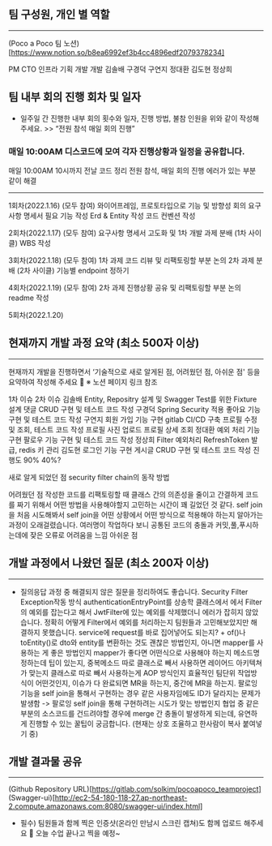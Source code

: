 ## 팀 구성원, 개인 별 역할


---


(Poco a Poco 팀 노션)[https://www.notion.so/b8ea6992ef3b4cc4896edf2079378234]


PM
CTO
인프라
기획
개발
개발
김솔배
구경덕
구연지
정대환
김도현
정상희







## 팀 내부 회의 진행 회차 및 일자


- 일주일 간 진행한 내부 회의 횟수와 일자, 진행 방법, 불참 인원을 위와 같이 작성해 주세요. >> “전원 참석 매일 회의 진행”


### 매일 10:00AM 디스코드에 모여 각자 진행상황과 일정을 공유합니다.
> 
 매일 10:00AM 10시까지 전날 코드 정리
전원 참석, 매일 회의 진행
에러가 있는 부분 같이 해결


---


1회차(2022.1.16) (모두 참여)
와이어프레임, 프로토타입으로 기능 및 방향성 회의
요구사항 명세서 필요 기능 작성
Erd & Entity 작성
코드 컨벤션 작성


2회차(2022.1.17) (모두 참여)
요구사항 명세서 고도화 및 1차 개발 과제 분배 (1차 사이클)
WBS 작성


3회차(2022.1.18) (모두 참여)
1차 과제 코드 리뷰 및 리팩토링할 부분 논의
2차 과제 분배 (2차 사이클)
기능별 endpoint 정하기


4회차(2022.1.19) (모두 참여)
2차 과제 진행상황 공유 및 리팩토링할 부분 논의
readme 작성


5회차(2022.1.20) 




## 현재까지 개발 과정 요약 (최소 500자 이상)


---


현재까지 개발을 진행하면서 ‘기술적으로 새로 알게된 점, 어려웠던 점, 아쉬운 점' 등을 요약하여 작성해 주세요 🙂
※ 노션 페이지 링크 참조


1차 이슈
2차 이슈
김솔배
Entity, Repositry 설계 및 Swagger
Test를 위한 Fixture 설계
댓글 CRUD 구현 및 테스트 코드 작성
구경덕
Spring Security 적용
좋아요 기능 구현 및 테스트 코드 작성
구연지
회원 가입 기능 구현
gitlab CI/CD 구축
프로필 수정 및 조회, 테스트 코드 작성
프로필 사진 업로드
프로필 상세 조회
정대환
예외 처리 기능 구현
팔로우 기능 구현 및 테스트 코드 작성
정상희
Filter 예외처리
RefreshToken 발급, redis 키 관리
김도현
로그인 기능 구현
게시글 CRUD 구현 및 테스트 코드 작성
진행도
90%
40%?



새로 알게 되었던 점
security filter chain의 동작 방법




어려웠던 점
작성한 코드를 리팩토링할 때 클래스 간의 의존성을 줄이고 간결하게 코드를 짜기 위해서 어떤 방법을 사용해야할지 고민하는 시간이 꽤 길었던 것 같다.
self join을 처음 시도해봐서 self join을 어떤 상황에서 어떤 방식으로 적용해야 하는지 알아가는 과정이 오래걸렸습니다.
여러명이 작업하다 보니 공통된 코드의 충돌과 커밋,풀,푸시하는데에 잦은 오류로 어려움을 느낌
아쉬운 점






## 개발 과정에서 나왔던 질문 (최소 200자 이상)


---


- 질의응답 과정 중 해결되지 않은 질문을 정리하여도 좋습니다.
Security Filter Exception작동 방식
authenticationEntryPoint를 상송학 클래스에서  에서 Filter의 예외를 잡는다고 해서 JwtFilter에 있는 예외를 삭제했더니 에러가 잡히지 않았습니다. 정확히 어떻게 Filter에서 예외를 처리하는지 팀원들과 고민해보았지만 해결하지 못했습니다.
service에 request를 바로 집어넣어도 되는지? + of()나 toEntity()로 dto와 entity를 변환하는 것도 괜찮은 방법인지, 아니면 mapper를 사용하는 게 좋은 방법인지
mapper가 좋다면 어떤식으로 사용해야 하는지 
메소드명 정하는데 팁이 있는지, 중복메소드 따로 클래스로 빼서 사용하면 레이어드 아키텍쳐가 맞는지 클래스로 따로 빼서 사용하는게 AOP 방식인지 
효율적인 팀단위 작업방식이 어떤것인지, 이슈가 다 완료되면 MR을 하는지, 중간에 MR을 하는지.
팔로잉 기능을 self join을 통해서 구현하는 경우 같은 사용자임에도 ID가 달라지는 문제가 발생함 -> 팔로잉 self join을 통해 구현하려는 시도가 맞는 방법인지
협업 중 같은 부분의 소스코드를 건드려야할 경우에 merge 간 충돌이 발생하게 되는데, 유연하게 진행할 수 있는 꿀팁이 궁금합니다. (현재는 상호 조율하고 한사람이 복사 붙여넣기 중)


## 개발 결과물 공유


--- 




(Github Repository URL)[https://gitlab.com/solkim/pocoapoco_teamproject]
(Swagger-ui)[http://ec2-54-180-118-27.ap-northeast-2.compute.amazonaws.com:8080/swagger-ui/index.html]




- 필수) 팀원들과 함께 찍은 인증샷(온라인 만남시 스크린 캡쳐)도 함께 업로드 해주세요 🙂
	오늘 수업 끝나고 찍을 예정~

